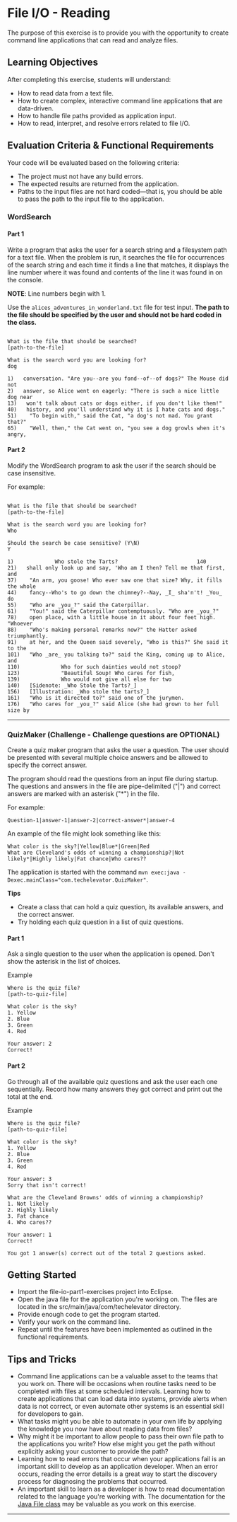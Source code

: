 # File I/O - Reading

The purpose of this exercise is to provide you with the opportunity to create command line applications that can read and analyze files.

## Learning Objectives

After completing this exercise, students will understand:

* How to read data from a text file.
* How to create complex, interactive command line applications that are data-driven.
* How to handle file paths provided as application input.
* How to read, interpret, and resolve errors related to file I/O.

## Evaluation Criteria & Functional Requirements

Your code will be evaluated based on the following criteria:

* The project must not have any build errors.
* The expected results are returned from the application.
* Paths to the input files are not hard coded—that is, you should be able to pass the path to the input file to the application.

### WordSearch

#### Part 1

Write a program that asks the user for a search string and a filesystem path for a text file. When the problem is run, it searches the file for occurrences of the search string and each time it finds a line that matches, it displays the line number where it was found and contents of the line it was found in on the console.

**NOTE**: Line numbers begin with 1.

Use the `alices_adventures_in_wonderland.txt` file for test input. **The path to the file should be specified by the user and should not be hard coded in the class.**

```

What is the file that should be searched?
[path-to-the-file]

What is the search word you are looking for?
dog

1)   conversation. "Are you--are you fond--of--of dogs?" The Mouse did not
2)   answer, so Alice went on eagerly: "There is such a nice little dog near
13)   won't talk about cats or dogs either, if you don't like them!"
40)   history, and you'll understand why it is I hate cats and dogs."
51)    "To begin with," said the Cat, "a dog's not mad. You grant that?"
65)    "Well, then," the Cat went on, "you see a dog growls when it's angry,

```

#### Part 2

Modify the WordSearch program to ask the user if the search should be case insensitive.

For example:

```

What is the file that should be searched?
[path-to-the-file]

What is the search word you are looking for?
Who

Should the search be case sensitive? (Y\N)
Y

1)             Who stole the Tarts?                         140
21)   shall only look up and say, 'Who am I then? Tell me that first, and
37)    "An arm, you goose! Who ever saw one that size? Why, it fills the whole
44)    fancy--Who's to go down the chimney?--Nay, _I_ sha'n't! _You_ do
55)    "Who are _you_?" said the Caterpillar.
61)    "You!" said the Caterpillar contemptuously. "Who are _you_?"
78)    open place, with a little house in it about four feet high. "Whoever
88)    "Who's making personal remarks now?" the Hatter asked triumphantly.
91)    at her, and the Queen said severely, "Who is this?" She said it to the
101)   "Who _are_ you talking to?" said the King, coming up to Alice, and
110)             Who for such dainties would not stoop?
123)             "Beautiful Soup! Who cares for fish,
139)             Who would not give all else for two
140)   [Sidenote: _Who Stole the Tarts?_]
156)   [Illustration: _Who stole the tarts?_]
161)   "Who is it directed to?" said one of the jurymen.
176)   "Who cares for _you_?" said Alice (she had grown to her full size by

```
---

### QuizMaker (Challenge - Challenge questions are OPTIONAL)

Create a quiz maker program that asks the user a question. The user should be presented with several multiple choice answers and be allowed to specify the correct answer.

The program should read the questions from an input file during startup. The questions and answers in the file are pipe-delimited ("|") and correct answers are marked with an asterisk ("*") in the file.

For example:
```
Question-1|answer-1|answer-2|correct-answer*|answer-4
```

An example of the file might look something like this:
```
What color is the sky?|Yellow|Blue*|Green|Red
What are Cleveland's odds of winning a championship?|Not likely*|Highly likely|Fat chance|Who cares??
```

The application is started with the command `mvn exec:java -Dexec.mainClass="com.techelevator.QuizMaker"`.

**Tips**

* Create a class that can hold a quiz question, its available answers, and the correct answer.
* Try holding each quiz question in a list of quiz questions.

#### Part 1

Ask a single question to the user when the application is opened. Don't show the asterisk in the list of choices.

Example
```
Where is the quiz file?
[path-to-quiz-file]

What color is the sky?
1. Yellow
2. Blue
3. Green
4. Red

Your answer: 2
Correct!
```

#### Part 2

Go through all of the available quiz questions and ask the user each one sequentially. Record how many answers they got correct and print out the total at the end.

Example
```
Where is the quiz file?
[path-to-quiz-file]

What color is the sky?
1. Yellow
2. Blue
3. Green
4. Red

Your answer: 3
Sorry that isn't correct!

What are the Cleveland Browns' odds of winning a championship?
1. Not likely
2. Highly likely
3. Fat chance
4. Who cares??

Your answer: 1
Correct!

You got 1 answer(s) correct out of the total 2 questions asked.

```

## Getting Started

* Import the file-io-part1-exercises project into Eclipse.
* Open the java file for the application you're working on. The files are located in the src/main/java/com/techelevator directory.
* Provide enough code to get the program started.
* Verify your work on the command line.
* Repeat until the features have been implemented as outlined in the functional requirements.

## Tips and Tricks

* Command line applications can be a valuable asset to the teams that you work on. There will be occasions when routine tasks need to be completed with files at some scheduled intervals. Learning how to create applications that can load data into systems, provide alerts when data is not correct, or even automate other systems is an essential skill for developers to gain.
* What tasks might you be able to automate in your own life by applying the knowledge you now have about reading data from files?
* Why might it be important to allow people to pass their own file path to the applications you write? How else might you get the path without explicitly asking your customer to provide the path?
* Learning how to read errors that occur when your applications fail is an important skill to develop as an application developer. When an error occurs, reading the error details is a great way to start the discovery process for diagnosing the problems that occurred.
* An important skill to learn as a developer is how to read documentation related to the language you're working with. The documentation for the [Java File class][java-file-class-api-docs] may be valuable as you work on this exercise.

---

[java-file-class-api-docs]: https://docs.oracle.com/javase/8/docs/api/java/io/File.html
